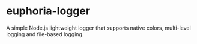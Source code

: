 # euphoria-logger
A simple Node.js lightweight logger that supports native colors, multi-level logging and file-based logging.

